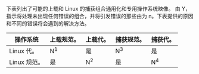 下表列出了可能的上载和 Linux 的捕获组合通用化和专用操作系统映像。 由 Y，指示将处理未出现任何错误的组合，并将引发错误的那些由为 n。下表提供的原因和不同的错误将会遇到的解决方法。

| 操作系统 | 上载规范。 | 上载代。 | 捕获规范。 | 捕获代。 |
| --- | --- | --- | --- | --- |
| Linux 代。 |N<sup>1</sup> |是 |N<sup>3</sup> |是 |
| Linux 规范。 |是 |N<sup>2</sup> |是 |N<sup>4</sup> |

